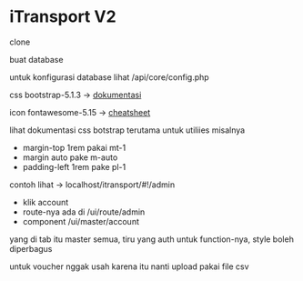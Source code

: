 # iTransport V2

clone

buat database

untuk konfigurasi database lihat /api/core/config.php

css  bootstrap-5.1.3 ->  [dokumentasi](https://getbootstrap.com/docs/5.1/getting-started/introduction/)

icon fontawesome-5.15  -> [cheatsheet](https://fontawesome.com/v5/cheatsheet/)

lihat dokumentasi css botstrap terutama untuk utiliies misalnya

- margin-top 1rem pakai mt-1
- margin auto pake m-auto
- padding-left 1rem pake pl-1

contoh lihat -> localhost/itransport/#!/admin

- klik account
- route-nya ada di /ui/route/admin
- component /ui/master/account


yang di tab itu master semua, tiru yang auth untuk function-nya, style boleh diperbagus


untuk voucher nggak usah karena itu nanti upload pakai file csv
